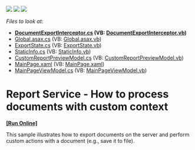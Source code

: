 <!-- default badges list -->
![](https://img.shields.io/endpoint?url=https://codecentral.devexpress.com/api/v1/VersionRange/128604628/13.2.5%2B)
[![](https://img.shields.io/badge/Open_in_DevExpress_Support_Center-FF7200?style=flat-square&logo=DevExpress&logoColor=white)](https://supportcenter.devexpress.com/ticket/details/E4878)
[![](https://img.shields.io/badge/📖_How_to_use_DevExpress_Examples-e9f6fc?style=flat-square)](https://docs.devexpress.com/GeneralInformation/403183)
<!-- default badges end -->
<!-- default file list -->
*Files to look at*:

* **[DocumentExportInterceptor.cs](./CS/S171806_CustomArgs.Web/DocumentExportInterceptor.cs) (VB: [DocumentExportInterceptor.vb](./VB/S171806_CustomArgs.Web/DocumentExportInterceptor.vb))**
* [Global.asax.cs](./CS/S171806_CustomArgs.Web/Global.asax.cs) (VB: [Global.asax.vb](./VB/S171806_CustomArgs.Web/Global.asax.vb))
* [ExportState.cs](./CS/S171806_CustomArgs.Web/Shared/ExportState.cs) (VB: [ExportState.vb](./VB/S171806_CustomArgs.Web/Shared/ExportState.vb))
* [StaticInfo.cs](./CS/S171806_CustomArgs.Web/StaticInfo.cs) (VB: [StaticInfo.vb](./VB/S171806_CustomArgs.Web/StaticInfo.vb))
* [CustomReportPreviewModel.cs](./CS/S171806_CustomArgs/CustomReportPreviewModel.cs) (VB: [CustomReportPreviewModel.vb](./VB/S171806_CustomArgs/CustomReportPreviewModel.vb))
* [MainPage.xaml](./CS/S171806_CustomArgs/MainPage.xaml) (VB: [MainPage.xaml](./VB/S171806_CustomArgs/MainPage.xaml))
* [MainPageViewModel.cs](./CS/S171806_CustomArgs/MainPageViewModel.cs) (VB: [MainPageViewModel.vb](./VB/S171806_CustomArgs/MainPageViewModel.vb))
<!-- default file list end -->
# Report Service - How to process documents with custom context
<!-- run online -->
**[[Run Online]](https://codecentral.devexpress.com/e4878)**
<!-- run online end -->


<p>This sample illustrates how to export documents on the server and perform custom actions with a document (e.g., save it to file).</p>

<br/>


